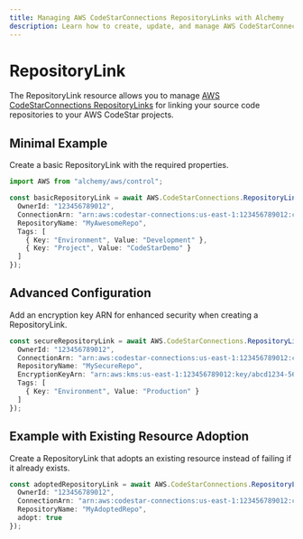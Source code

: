 ```yaml
---
title: Managing AWS CodeStarConnections RepositoryLinks with Alchemy
description: Learn how to create, update, and manage AWS CodeStarConnections RepositoryLinks using Alchemy Cloud Control.
---
```


# RepositoryLink

The RepositoryLink resource allows you to manage [AWS CodeStarConnections RepositoryLinks](https://docs.aws.amazon.com/codestarconnections/latest/userguide/) for linking your source code repositories to your AWS CodeStar projects.

## Minimal Example

Create a basic RepositoryLink with the required properties.

```ts
import AWS from "alchemy/aws/control";

const basicRepositoryLink = await AWS.CodeStarConnections.RepositoryLink("BasicRepoLink", {
  OwnerId: "123456789012",
  ConnectionArn: "arn:aws:codestar-connections:us-east-1:123456789012:connection/abcd1234-56ef-78gh-90ij-klmnopqrst",
  RepositoryName: "MyAwesomeRepo",
  Tags: [
    { Key: "Environment", Value: "Development" },
    { Key: "Project", Value: "CodeStarDemo" }
  ]
});
```

## Advanced Configuration

Add an encryption key ARN for enhanced security when creating a RepositoryLink.

```ts
const secureRepositoryLink = await AWS.CodeStarConnections.RepositoryLink("SecureRepoLink", {
  OwnerId: "123456789012",
  ConnectionArn: "arn:aws:codestar-connections:us-east-1:123456789012:connection/abcd1234-56ef-78gh-90ij-klmnopqrst",
  RepositoryName: "MySecureRepo",
  EncryptionKeyArn: "arn:aws:kms:us-east-1:123456789012:key/abcd1234-56ef-78gh-90ij-klmnopqrst",
  Tags: [
    { Key: "Environment", Value: "Production" }
  ]
});
```

## Example with Existing Resource Adoption

Create a RepositoryLink that adopts an existing resource instead of failing if it already exists.

```ts
const adoptedRepositoryLink = await AWS.CodeStarConnections.RepositoryLink("AdoptedRepoLink", {
  OwnerId: "123456789012",
  ConnectionArn: "arn:aws:codestar-connections:us-east-1:123456789012:connection/abcd1234-56ef-78gh-90ij-klmnopqrst",
  RepositoryName: "MyAdoptedRepo",
  adopt: true
});
```